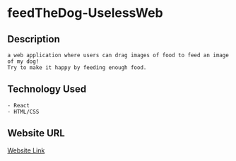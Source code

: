 # feedTheDog-UselessWeb
  ## Description
    a web application where users can drag images of food to feed an image of my dog! 
    Try to make it happy by feeding enough food.

  ## Technology Used
    - React
    - HTML/CSS

  ## Website URL
  [Website Link](https://sionara.github.io/feedTheDog-UselessWeb/)
